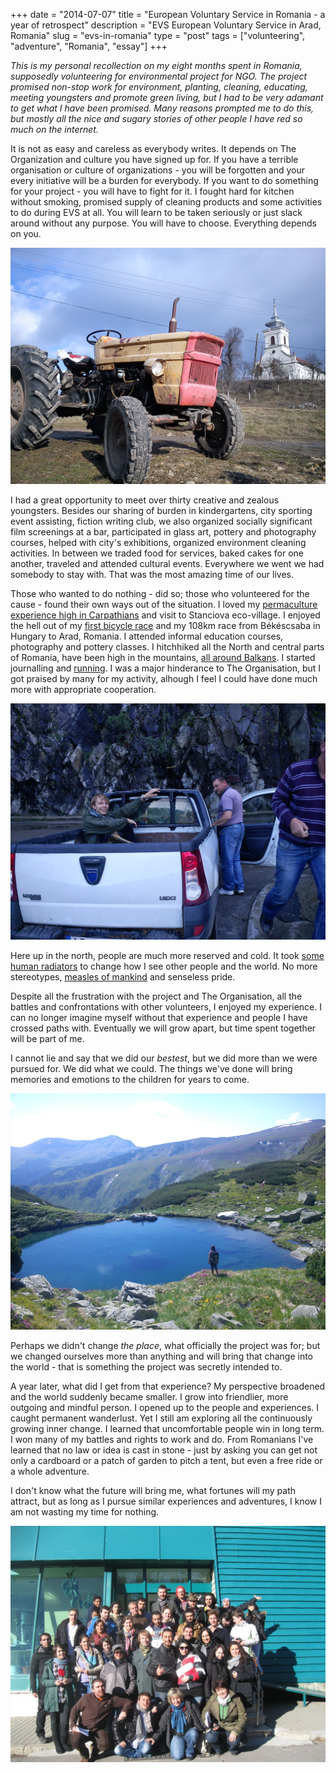 +++
date        = "2014-07-07"
title       = "European Voluntary Service in Romania - a year of retrospect"
description = "EVS European Voluntary Service in Arad, Romania"
slug        = "evs-in-romania"
type        = "post"
tags        = ["volunteering", "adventure", "Romania", "essay"]
+++

*This is my personal recollection on my eight months spent in Romania, supposedly volunteering for environmental project for NGO. The project promised non-stop work for environment, planting, cleaning, educating, meeting youngsters and promote green living, but I had to be very adamant to get what I have been promised. Many reasons prompted me to do this, but mostly all the nice and sugary stories of other people I have red so much on the internet.*

It is not as easy and careless as everybody writes. It depends on The Organization and culture you have signed up for. If you have a terrible organisation or culture of organizations - you will be forgotten and your every initiative will be a burden for everybody. If you want to do something for your project - you will have to fight for it. I fought hard for kitchen without smoking, promised supply of cleaning products and some activities to do during EVS at all. You will learn to be taken seriously or just slack around without any purpose. You will have to choose. Everything depends on you.

![a tractor in Stanciova eco-village](/img/romania3.jpg)

I had a great opportunity to meet over thirty creative and zealous youngsters. Besides our sharing of burden in kindergartens, city sporting event assisting, fiction writing club, we also organized socially significant film screenings at a bar, participated in glass art, pottery and photography courses, helped with city's exhibitions, organized environment cleaning activities. In between we traded food for services, baked cakes for one another, traveled and attended cultural events. Everywhere we went we had somebody to stay with. That was the most amazing time of our lives.

Those who wanted to do nothing - did so; those who volunteered for the cause - found their own ways out of the situation. I loved my [permaculture experience high in Carpathians](../organic-art-ranch) and visit to Stanciova eco-village. I enjoyed the hell out of my [first bicycle race](//diasp.eu/posts/1029779) and my 108km race from Békéscsaba in Hungary to Arad, Romania. I attended informal education courses, photography and pottery classes. I hitchhiked all the North and central parts of Romania, have been high in the mountains, [all around Balkans](https://diasp.eu/posts/980202). I started journalling and [running](../running-down-a-dream). I was a major hinderance to The Organisation, but I got praised by many for my activity, alhough I feel I could have done much more with appropriate cooperation.

![hitched a pickup in Transfagarasani, what an amazing ride that was. Fortunately, not the last time we hitched a pickup!](/img/romania1.jpg)

Here up in the north, people are much more reserved and cold. It took [some human radiators](//www.youtube.com/watch?v=oJLqyuxm96k) to change how I see other people and the world. No more stereotypes, [measles of mankind](//libcom.org/library/what-nationalism) and senseless pride.

Despite all the frustration with the project and The Organisation, all the battles and confrontations with other volunteers, I enjoyed my experience. I can no longer imagine myself without that experience and people I have crossed paths with. Eventually we will grow apart, but time spent together will be  part of me.

I cannot lie and say that we did our *bestest*, but we did more than we were pursued for. We did what we could. The things we've done will bring memories and emotions to the children for years to come.

![High in the mountains in Northern Romania, enjoying one of the amazing basins on top of the mountain](/img/romania2.jpg)

Perhaps we didn't change *the place*, what officially the project was for; but we changed ourselves more than anything and will bring that change into the world - that is something the project was secretly intended to.

A year later, what did I get from that experience? My perspective broadened and the world suddenly became smaller. I grow into friendlier, more outgoing and mindful person. I opened up to the people and experiences. I caught permanent wanderlust. Yet I still am exploring all the continuously growing inner change. I learned that uncomfortable people win in long term. I won many of my battles and rights to work and do. From Romanians I've learned that no law or idea is cast in stone - just by asking you can get not only a cardboard or a patch of garden to pitch a tent, but even a free ride or a whole adventure.

I don't know what the future will bring me, what fortunes will my path attract, but as long as I pursue similar experiences and adventures, I know I am not wasting my time for nothing.

![with new friends in Predeal](/img/romania4.jpg)
